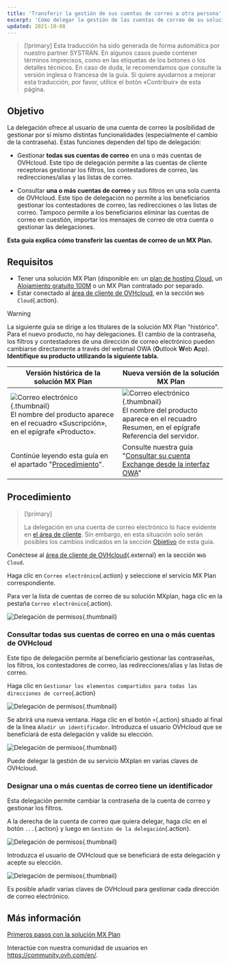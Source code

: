 ```yaml
---
title: 'Transferir la gestión de sus cuentas de correo a otra persona'
excerpt: 'Cómo delegar la gestión de las cuentas de correo de su solución MX Plan'
updated: 2021-10-08
---
```


> [!primary]
> Esta traducción ha sido generada de forma automática por nuestro partner SYSTRAN. En algunos casos puede contener términos imprecisos, como en las etiquetas de los botones o los detalles técnicos. En caso de duda, le recomendamos que consulte la versión inglesa o francesa de la guía. Si quiere ayudarnos a mejorar esta traducción, por favor, utilice el botón «Contribuir» de esta página.
>

## Objetivo <a name="objective"></a>

La delegación ofrece al usuario de una cuenta de correo la posibilidad de gestionar por sí mismo distintas funcionalidades (especialmente el cambio de la contraseña). Estas funciones dependen del tipo de delegación:

- Gestionar **todas sus cuentas de correo** en una o más cuentas de OVHcloud. Este tipo de delegación permite a las cuentas de cliente receptoras gestionar los filtros, los contestadores de correo, las redirecciones/alias y las listas de correo.

- Consultar **una o más cuentas de correo** y sus filtros en una sola cuenta de OVHcloud. Este tipo de delegación no permite a los beneficiarios gestionar los contestadores de correo, las redirecciones o las listas de correo. Tampoco permite a los beneficiarios eliminar las cuentas de correo en cuestión, importar los mensajes de correo de otra cuenta o gestionar las delegaciones.

**Esta guía explica cómo transferir las cuentas de correo de un MX Plan.**

## Requisitos

- Tener una solución MX Plan  (disponible en: un [plan de hosting Cloud](https://www.ovhcloud.com/es-es/web-hosting/), un [Alojamiento gratuito 100M](https://www.ovhcloud.com/es-es/domains/free-web-hosting/) o un MX Plan contratado por separado.
- Estar conectado al [área de cliente de OVHcloud](https://www.ovh.com/auth/?action=gotomanager&from=https://www.ovh.es/&ovhSubsidiary=es), en la sección `Web Cloud`{.action}.

> [!warning]
>
> La siguiente guía se dirige a los titulares de la solución MX Plan "histórico". Para el nuevo producto, no hay delegaciones. El cambio de la contraseña, los filtros y contestadores de una dirección de correo electrónico pueden cambiarse directamente a través del webmail OWA (**O**utlook **W**eb **A**pp). **Identifique su producto utilizando la siguiente tabla.**
>

|Versión histórica de la solución MX Plan|Nueva versión de la solución MX Plan|
|---|---|
|![Correo electrónico](feature_delegation_images_mxplan-starter-legacy-step1.png){.thumbnail}<br> El nombre del producto aparece en el recuadro «Suscripción», en el epígrafe «Producto».|![Correo electrónico](feature_delegation_images_mxplan-starter-new-step1.png){.thumbnail}<br>El nombre del producto aparece en el recuadro Resumen, en el epígrafe Referencia del servidor.|
|Continúe leyendo esta guía en el apartado "[Procedimiento](feature_delegation_#oldmxplan.)".|Consulte nuestra guía "[Consultar su cuenta Exchange desde la interfaz OWA](email_owa#cambiar-la-contrasena.)"|

## Procedimiento <a name="oldmxplan"></a>

> [!primary]
>
>La delegación en una cuenta de correo electrónico lo hace evidente en [el área de cliente](https://www.ovh.com/auth/?action=gotomanager&from=https://www.ovh.es/&ovhSubsidiary=es). Sin embargo, en esta situación solo serán posibles los cambios indicados en la sección [Objetivo](feature_delegation_#objective.) de esta guía.
>

Conéctese al [área de cliente de OVHcloud](https://www.ovh.com/auth/?action=gotomanager&from=https://www.ovh.es/&ovhSubsidiary=es){.external} en la sección `Web Cloud`.

Haga clic en `Correo electrónico`{.action} y seleccione el servicio MX Plan correspondiente.

Para ver la lista de cuentas de correo de su solución MXplan, haga clic en la pestaña `Correo electrónico`{.action}.

![Delegación de permisos](mxplan-delegation-01.png){.thumbnail}

### Consultar todas sus cuentas de correo en una o más cuentas de OVHcloud

Este tipo de delegación permite al beneficiario gestionar las contraseñas, los filtros, los contestadores de correo, las redirecciones/alias y las listas de correo.

Haga clic en `Gestionar los elementos compartidos para todas las direcciones de correo`{.action}

![Delegación de permisos](mxplan-delegation-02.png){.thumbnail}

Se abrirá una nueva ventana. Haga clic en el botón `+`{.action} situado al final de la línea `Añadir un identificador`. Introduzca el usuario OVHcloud que se beneficiará de esta delegación y valide su elección.

![Delegación de permisos](mxplan-delegation-03.png){.thumbnail}

Puede delegar la gestión de su servicio MXplan en varias claves de OVHcloud.

### Designar una o más cuentas de correo tiene un identificador

Esta delegación permite cambiar la contraseña de la cuenta de correo y gestionar los filtros.

A la derecha de la cuenta de correo que quiera delegar, haga clic en el botón `...`{.action} y luego en `Gestión de la delegación`{.action}.

![Delegación de permisos](mxplan-delegation-04.png){.thumbnail}

Introduzca el usuario de OVHcloud que se beneficiará de esta delegación y acepte su elección.

![Delegación de permisos](mxplan-delegation-05.png){.thumbnail}

Es posible añadir varias claves de OVHcloud para gestionar cada dirección de correo electrónico.

## Más información

[Primeros pasos con la solución MX Plan](email_generalities1.)

Interactúe con nuestra comunidad de usuarios en <https://community.ovh.com/en/>.
